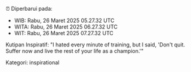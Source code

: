 ⏰ Diperbarui pada:
- WIB: Rabu, 26 Maret 2025 05.27.32 UTC
- WITA: Rabu, 26 Maret 2025 06.27.32 UTC
- WIT: Rabu, 26 Maret 2025 07.27.32 UTC

Kutipan Inspiratif:
"I hated every minute of training, but I said, 'Don't quit. Suffer now and live the rest of your life as a champion.'"


Kategori: inspirational

